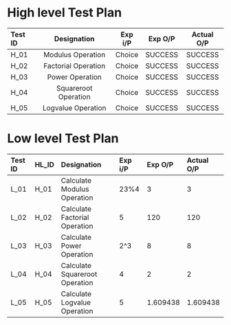 # High level Test Plan

|**Test ID**|**Designation**|**Exp i/P**|**Exp O/P**|**Actual O/P**|
| :- | :-: | :-: | :-: | :-: |
|H\_01|Modulus Operation|Choice|SUCCESS|SUCCESS|
|H\_02|Factorial Operation|Choice|SUCCESS|SUCCESS|
|H\_03|Power Operation|Choice|SUCCESS|SUCCESS|
|H\_04|Squareroot Operation|Choice|SUCCESS|SUCCESS|
|H\_05|Logvalue Operation|Choice|SUCCESS|SUCCESS|

# Low level Test Plan

|Test ID|HL\_ID|Designation|Exp i/P|Exp O/P|Actual O/P|
| :- | :- | :- | :- | :- | :- |
|L\_01|H\_01| Calculate Modulus Operation|23%4|3|3|
|L\_02|H\_02|Calculate Factorial Operation|5|120|120|
|L\_03|H\_03|Calculate Power Operation|2^3|8|8|
|L\_04|H\_04|Calculate Squareroot Operation|4|2|2|
|L\_05|H\_05|Calculate Logvalue Operation|5|1.609438|1.609438|


